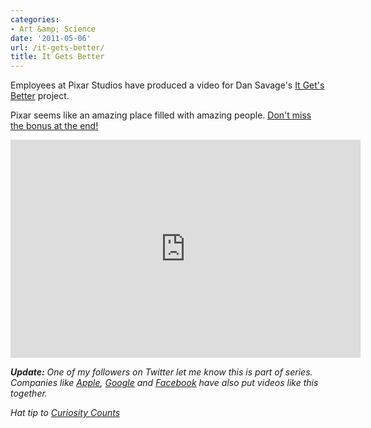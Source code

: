 ```yaml
---
categories:
- Art &amp; Science
date: '2011-05-06'
url: /it-gets-better/
title: It Gets Better
---
```


Employees at Pixar Studios have produced a video for Dan Savage's <a href="http://www.itgetsbetter.org/">It Get's Better</a> project.

Pixar seems like an amazing place filled with amazing people. <a href="https://www.youtube.com/watch?v=BeZiF_BJ3ss">Don't miss the bonus at the end!</a>

<p align="center"><iframe width="560" height="349" src="https://www.youtube.com/embed/BeZiF_BJ3ss?rel=0" frameborder="0" allowfullscreen></iframe></p>

<em><strong>Update:</strong> One of my followers on Twitter let me know this is part of series. Companies like <a href="https://www.youtube.com/watch?v=iWYqsaJk_U8">Apple</a>, <a href="https://www.youtube.com/watch?v=pYLs4NCgvNU">Google</a> and <a href="https://www.youtube.com/watch?v=iPg02qjL40g">Facebook</a> have also put videos like this together.</em>

<em>Hat tip to <a href="http://curiositycounts.com/post/5186860483/love-pixar-the-animation-powerhouse-joins-dan">Curiosity Counts</a></em>
